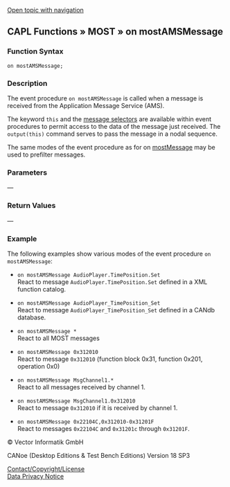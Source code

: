 [Open topic with navigation](../../../../../CANoeDEFamily.htm#Topics/CAPLFunctions/MOST/EventProcedures/CAPLfunctionOnMOSTAMSMessage.md)

## CAPL Functions » MOST » on mostAMSMessage

### Function Syntax

`on mostAMSMessage;`

### Description

The event procedure `on mostAMSMessage` is called when a message is received from the Application Message Service (AMS).

The keyword `this` and the [message selectors](../CAPLfunctionsMOSTOverview.md) are available within event procedures to permit access to the data of the message just received. The `output(this)` command serves to pass the message in a nodal sequence.

The same modes of the event procedure as for on [mostMessage](CAPLfunctionOnMOSTMessage.md) may be used to prefilter messages.

### Parameters

—

### Return Values

—

### Example

The following examples show various modes of the event procedure `on mostAMSMessage`:

- `on mostAMSMessage AudioPlayer.TimePosition.Set`  
  React to message `AudioPlayer.TimePosition.Set` defined in a XML function catalog.

- `on mostAMSMessage AudioPlayer_TimePosition_Set`  
  React to message `AudioPlayer_TimePosition_Set` defined in a CANdb database.

- `on mostAMSMessage *`  
  React to all MOST messages

- `on mostAMSMessage 0x312010`  
  React to message `0x312010` (function block 0x31, function 0x201, operation 0x0)

- `on mostAMSMessage MsgChannel1.*`  
  React to all messages received by channel 1.

- `on mostAMSMessage MsgChannel1.0x312010`  
  React to message `0x312010` if it is received by channel 1.

- `on mostAMSMessage 0x22104C,0x312010-0x31201F`  
  React to messages `0x22104C` and `0x31201c` through `0x31201F`.

© Vector Informatik GmbH

CANoe (Desktop Editions & Test Bench Editions) Version 18 SP3

[Contact/Copyright/License](../../../Shared/ContactCopyrightLicense.md)  
[Data Privacy Notice](https://www.vector.com/int/en/company/get-info/privacy-policy/)